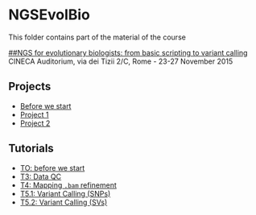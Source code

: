 # NGSEvolBio
This folder contains part of the material of the course


[##NGS for evolutionary biologists: from basic scripting to variant calling](http://bioinformaticstraining.pythonanywhere.com/course/2/)
CINECA Auditorium, via dei Tizii 2/C, Rome - 23-27 November 2015

## Projects
- [Before we start](Projects/00-beforewestart_sum.md)
- [Project 1](Projects/01-Project-01_sum.md)
- [Project 2](Projects/02-Project-02_sum.md)

## Tutorials
- [TO: before we start](Tutorials/T0_before_we_start)
- [T3: Data QC](Tutorials/T3_dataQC.md)
- [T4: Mapping `.bam` refinement](Tutorials/T4_mapping_and_bam_refinement.md)
- [T5.1: Variant Calling (SNPs)](Tutorials/T5.1_variantcalling_snps_tutorial.md)
- [T5.2: Variant Calling (SVs)](Tutorials/T5.1_variantcalling_structuralvariants_tutorial.md)
